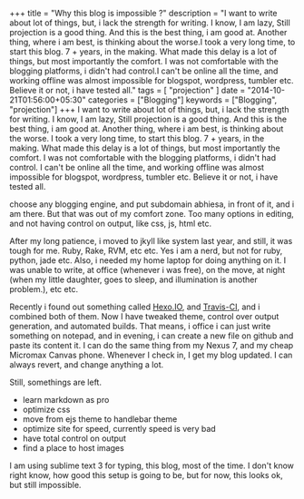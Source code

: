 +++
title = "Why this blog is impossible ?"
description = "I want to write about lot of things, but, i lack the strength for writing. I know, I am lazy, Still projection is a good thing. And this is the best thing, i am good at. Another thing, where i am best, is thinking about the worse.I took a very long time, to start this blog. 7 + years, in the making. What made this delay is a lot of things, but most importantly the comfort. I was not comfortable with the blogging platforms, i didn't had control.I can't be online all the time, and working offline was almost impossible for blogspot, wordpress, tumbler etc. Believe it or not, i have tested all."
tags = [ "projection" ]
date = "2014-10-21T01:56:00+05:30"
categories = ["Blogging"]
keywords = ["Blogging", "projection"]
+++
I want to write about lot of things, but, i lack the strength for writing. I know, I am lazy, Still projection is a good thing. And this is the best thing, i am good at. Another thing, where i am best, is thinking about the worse.
I took a very long time, to start this blog. 7 + years, in the making. What made this delay is a lot of things, but most importantly the comfort. I was not comfortable with the blogging platforms, i didn't had control.
I can't be online all the time, and working offline was almost impossible for blogspot, wordpress, tumbler etc. Believe it or not, i have tested all.

choose any blogging engine, and put subdomain abhiesa, in front of it, and i am there. But that was out of my comfort zone. Too many options in editing, and not having control on output, like css, js, html etc.

After my long patience, i moved to jkyll like system last year, and still, it was tough for me. Ruby, Rake, RVM, etc etc. Yes i am a nerd, but not for ruby, python, jade etc. Also, i needed my home laptop for doing anything on it. I was unable to write, at office (whenever i was free), on the move, at night (when my little daughter, goes to sleep, and illumination is another problem.), etc etc.

Recently i found out something called [Hexo.IO](http://hexo.io), and [Travis-CI](http://travis-ci.org), and i combined both of them.
Now I have tweaked theme, control over output generation, and automated builds. That means, i office i can just write something on notepad, and in evening, i can create a new file on github and paste its content it.
I can do the same thing from my Nexus 7, and my cheap Micromax Canvas phone.
Whenever I check in, I get my blog updated. I can always revert, and change anything a lot.

Still, somethings are left.
* learn markdown as pro
* optimize css
* move from ejs theme to handlebar theme
* optimize site for speed, currently speed is very bad
* have total control on output
* find a place to host images

I am using sublime text 3 for typing, this blog, most of the time.
I don't know right know, how good this setup is going to be, but for now, this looks ok, but still impossible.

